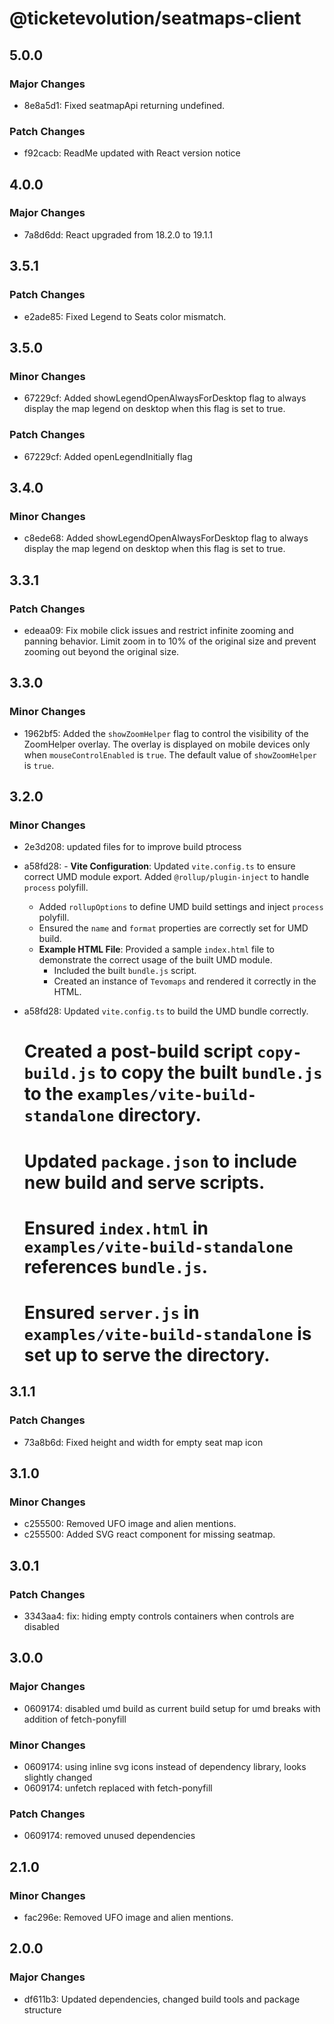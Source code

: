 # @ticketevolution/seatmaps-client

## 5.0.0

### Major Changes

- 8e8a5d1: Fixed seatmapApi returning undefined.

### Patch Changes

- f92cacb: ReadMe updated with React version notice

## 4.0.0

### Major Changes

- 7a8d6dd: React upgraded from 18.2.0 to 19.1.1

## 3.5.1

### Patch Changes

- e2ade85: Fixed Legend to Seats color mismatch.

## 3.5.0

### Minor Changes

- 67229cf: Added showLegendOpenAlwaysForDesktop flag to always display the map legend on desktop when this flag is set to true.

### Patch Changes

- 67229cf: Added openLegendInitially flag

## 3.4.0

### Minor Changes

- c8ede68: Added showLegendOpenAlwaysForDesktop flag to always display the map legend on desktop when this flag is set to true.

## 3.3.1

### Patch Changes

- edeaa09: Fix mobile click issues and restrict infinite zooming and panning behavior. Limit zoom in to 10% of the original size and prevent zooming out beyond the original size.

## 3.3.0

### Minor Changes

- 1962bf5: Added the `showZoomHelper` flag to control the visibility of the ZoomHelper overlay. The overlay is displayed on mobile devices only when `mouseControlEnabled` is `true`. The default value of `showZoomHelper` is `true`.

## 3.2.0

### Minor Changes

- 2e3d208: updated files for to improve build ptrocess
- a58fd28: - **Vite Configuration**: Updated `vite.config.ts` to ensure correct UMD module export. Added `@rollup/plugin-inject` to handle `process` polyfill.
  - Added `rollupOptions` to define UMD build settings and inject `process` polyfill.
  - Ensured the `name` and `format` properties are correctly set for UMD build.
  - **Example HTML File**: Provided a sample `index.html` file to demonstrate the correct usage of the built UMD module.
    - Included the built `bundle.js` script.
    - Created an instance of `Tevomaps` and rendered it correctly in the HTML.

- a58fd28: Updated `vite.config.ts` to build the UMD bundle correctly.

  # Created a post-build script `copy-build.js` to copy the built `bundle.js` to the `examples/vite-build-standalone` directory.

  # Updated `package.json` to include new build and serve scripts.

  # Ensured `index.html` in `examples/vite-build-standalone` references `bundle.js`.

  # Ensured `server.js` in `examples/vite-build-standalone` is set up to serve the directory.

## 3.1.1

### Patch Changes

- 73a8b6d: Fixed height and width for empty seat map icon

## 3.1.0

### Minor Changes

- c255500: Removed UFO image and alien mentions.
- c255500: Added SVG react component for missing seatmap.

## 3.0.1

### Patch Changes

- 3343aa4: fix: hiding empty controls containers when controls are disabled

## 3.0.0

### Major Changes

- 0609174: disabled umd build as current build setup for umd breaks with addition of fetch-ponyfill

### Minor Changes

- 0609174: using inline svg icons instead of dependency library, looks slightly changed
- 0609174: unfetch replaced with fetch-ponyfill

### Patch Changes

- 0609174: removed unused dependencies

## 2.1.0

### Minor Changes

- fac296e: Removed UFO image and alien mentions.

## 2.0.0

### Major Changes

- df611b3: Updated dependencies, changed build tools and package structure
